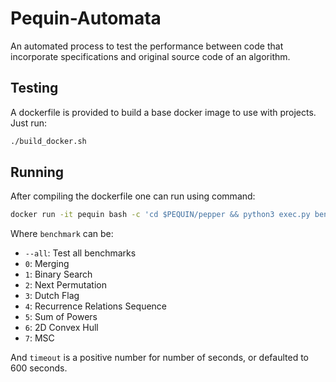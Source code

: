 # Pequin-Automata #
An automated process to test the performance between code that incorporate specifications and original source code of an algorithm.

## Testing ##
A dockerfile is provided to build a base docker image to use with projects. Just run:

```bash
./build_docker.sh
```

## Running ##
After compiling the dockerfile one can run using command:

```bash
docker run -it pequin bash -c 'cd $PEQUIN/pepper && python3 exec.py benchmark timeout'
```
Where `benchmark` can be:
* `--all`: Test all benchmarks
* `0`: Merging
* `1`: Binary Search
* `2`: Next Permutation
* `3`: Dutch Flag
* `4`: Recurrence Relations Sequence
* `5`: Sum of Powers
* `6`: 2D Convex Hull
* `7`: MSC

And `timeout` is a positive number for number of seconds, or defaulted to 600 seconds.
